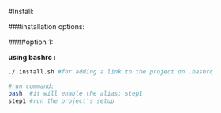 #Install:



###installation options:


####option 1:

**using bashrc :**
```bash
./.install.sh #for adding a link to the project on .bashrc

#run command:
bash  #it will enable the alias: step1
step1 #run the project's setup


```

